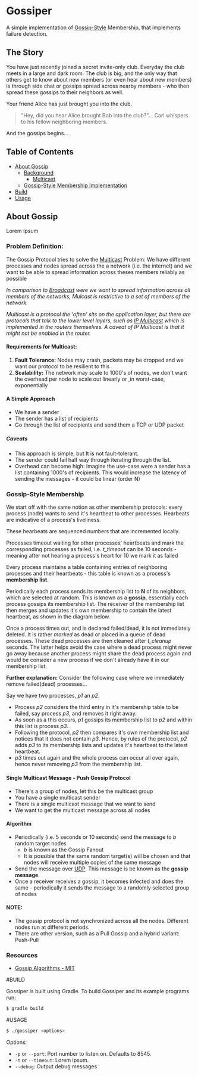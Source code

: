 # Gossiper
A simple implementation of [Gossip-Style](https://en.wikipedia.org/wiki/Gossip_protocol) Membership, that implements 
failure detection.

## The Story
You have just recently joined a secret invite-only club. Everyday the club meets in a large and dark room. 
The club is big, and the only way that others get to know about new members (or even hear about new members) is through 
side chat or gossips spread across nearby members - who then spread these gossips to their neighbors as well. 

Your friend Alice has just brought you into the club.

> "Hey, did you hear Alice brought Bob into the club?"... Carl whispers to his fellow neighboring members. 

And the gossips begins...

## Table of Contents

- [About Gossip](#about-gossip)
    - [Background](#background)
        - [Multicast](#multicast)
    - [Gossip-Style Membership Implementation](#)
- [Build](#build)
- [Usage](#usage)

## About Gossip
Lorem Ipsum

### Problem Definition:
The Gossip Protocol tries to solve the [Multicast](https://en.wikipedia.org/wiki/Multicast) Problem: We have different 
processes and nodes spread across the a network (i.e. the internet) and we want to be able to spread information across 
theses members reliably as possible

*In comparison to [Broadcast](https://en.wikipedia.org/wiki/Broadcasting) were we want to spread information across all 
members of the networks, Mulcast is restrictive to a set of members of the network.*

*Multicast is a protocol the 'often' sits on the application layer, but there are protocols that talk to the lower level
layers, such as [IP Multicast](https://en.wikipedia.org/wiki/IP_multicast) which is implemented in the routers themselves. A caveat of IP Multicast is that it might
not be enabled in the router.*

#### Requirements for Multicast:

1. **Fault Tolerance:** Nodes may crash, packets may be dropped and we want our protocol to be resilient to this
2. **Scalability:** The network may scale to 1000's of nodes, we don't want the overhead per node to scale out linearly 
or ,in worst-case, exponentially

#### A Simple Approach

- We have a sender
- The sender has a list of recipients
- Go through the list of recipients and send them a TCP or UDP packet

##### Caveats
- This approach is simple, but It is not fault-tolerant. 
- The sender could fail half way through iterating through the list.
- Overhead can become high: Imagine the use-case were a sender has a list containing 1000's of recipients. This would increase
the latency of sending the messages - it could be linear (order N)

### Gossip-Style Membership

We start off with the same notion as other membership protocols: every process (node) wants to send it's heartbeat to other 
processes. Hearbeats are indicative of a process's liveliness. 

These hearbeats are sequenced numbers that are incremented locally. 

Processes timeout waiting for other processes' heartbeats and mark the corresponding processes as failed, 
i.e. *t_timeout* can be 10 seconds - meaning after not hearing a process's heart for 10 we mark it as failed

Every process maintains a table containing entries of neighboring processes and their heartbeats - this table is known as
a process's **membership list**. 

Periodically each process sends its membership list to **N** of its neighbors, which are selected at random. 
This is known as a **gossip**, essentially each process gossips its membership list. The receiver of the membership list 
then merges and updates it's own membership to contain the latest heartbeat, as shown in the diagram below.

Once a process times out, and is declared failed/dead, it is not immediately deleted. It is rather *marked* as dead or 
placed in a queue of dead processes. These dead processes are then cleaned after *t_cleanup* seconds. 
The latter helps avoid the case where a dead process might never go away because another process might share the dead
process again and would be consider a new process if we don't already have it in our membership list.
 
 **Further explanation:**
Consider the following case where we immediately remove failed(dead) processes...

Say we have two processes, *p1* an *p2*. 

- Process *p2* considers the third entry in it's membership table to be failed, say process *p3*, and removes it right away. 
- As soon as a this occurs, *p1* gossips its membership list to *p2* and within this list is process *p3*.
- Following the protocol, *p2* then compares it's own membership list and notices that it does not contain *p3*. Hence,
 by rules of the protocol, *p2* adds *p3* to its membership lists and updates it's heartbeat to the latest heartbeat.
- *p3* times out again and the whole process can occur all over again, hence never removing *p3* from the membership list.

#### Single Multicast Message - Push Gossip Protocol

- There's a group of nodes, let this be the multicast group
- You have a single multicast sender
- There is a single multicast message that we want to send
- We want to get the multicast message across all nodes

#### Algorithm
- Periodically (i.e. 5 seconds or 10 seconds) send the message to *b* random target nodes
    - *b* is known as the Gossip Fanout 
    - It is possible that the same random target(s) will be chosen and that nodes will receive multiple copies of the same message
- Send the message over [UDP](https://en.wikipedia.org/wiki/User_Datagram_Protocol). This message is be known as the **gossip message**. 
- Once a receiver receives a gossip, it becomes infected and does the same - periodically it sends
the message to a randomly selected group of nodes

#### NOTE:
- The gossip protocol is not synchronized across all the nodes. Different nodes run at different periods.
- There are other version, such as a Pull Gossip and a hybrid variant: Push-Pull

### Resources

- [Gossip Algorithms - MIT](http://web.mit.edu/devavrat/www/GossipBook.pdf)

#BUILD

Gossiper is built using Gradle. To build Gossiper and its example programs run:

```Bash
$ gradle build
```

#USAGE

```Bash
$ ./gossiper <options>
```

Options:

* `-p` or `--port`: Port number to listen on. Defaults to 8545.
* `-t` or `--timeout`: Lorem ipsum.
* `--debug`: Output debug messages
